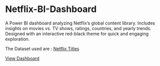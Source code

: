 # Netflix-BI-Dashboard
A Power BI dashboard analyzing Netflix’s global content library. Includes insights on movies vs. TV shows, ratings, countries, and yearly trends. Designed with an interactive red-black theme for quick and engaging exploration.


The Dataset used are :
<a href="https://github.com/samarth2910/Netflix-BI-Dashboard/blob/main/netflix_titles.csv)">Netflix Titles</a>



<a href="https://github.com/samarth2910/ECommerce-Sales-Dashboard-PowerBI/blob/main/Screenshot%20(25).png">View Dashboard</a>
